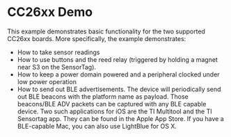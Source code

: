 CC26xx Demo
===========
This example demonstrates basic functionality for the two supported CC26xx
boards. More specifically, the example demonstrates:

* How to take sensor readings
* How to use buttons and the reed relay (triggered by holding a magnet near S3
  on the SensorTag).
* How to keep a power domain powered and a peripheral clocked under low power
  operation
* How to send out BLE advertisements. The device will periodically send out BLE
  beacons with the platform name as payload. Those beacons/BLE ADV packets can
  be captured with any BLE capable device. Two such applications for iOS are the
  TI Multitool and the TI Sensortag app. They can be found in the Apple App
  Store. If you have a BLE-capable Mac, you can also use LightBlue for OS X.

